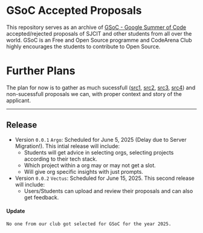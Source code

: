# GSoC Accepted Proposals 

This repository serves as an archive of [GSoC - Google Summer of Code](https://summerofcode.withgoogle.com/) accepted/rejected proposals of SJCIT and other students from all over the world. GSoC is an Free and Open Source programme and CodeArena Club highly encourages the students to contribute to Open Source.

# Further Plans

The plan for now is to gather as much sucessfull ([src1](https://github.com/SammanSarkar/GSoC_archive_2025), [src2](https://github.com/heilcheng/2025-GSoC-Proposal-Selected), [src3](https://blog.sdslabs.co/gsoc/), [src4](https://github.com/COPS-IITBHU/GSoC-Accepted-Proposals)) and non-sucessfull proposals we can, with proper context and story of the applicant.

---

## Release
- Version `0.0.1` `Argo`: Scheduled for June 5, 2025 (Delay due to Server Migration!). This intial release will include:
  -  Students will get advice in selecting orgs, selecting projects according to their tech stack.
  -  Which project within a org may or may not get a slot.
  -  Will give org specific insights with just prompts.
- Version `0.0.2` `Vectus`: Scheduled for June 15, 2025. This second release will include:
  - Users/Students can upload and review their proposals and can also get feedback.

#### Update
`No one from our club got selected for GSoC for the year 2025.`
